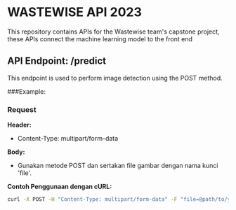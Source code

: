 # WASTEWISE API 2023

This repository contains APIs for the Wastewise team's capstone project, these APIs connect the machine learning model to the front end


## API Endpoint: /predict
This endpoint is used to perform image detection using the POST method.


###Example:
### Request

**Header:**
- Content-Type: multipart/form-data

**Body:**
- Gunakan metode POST dan sertakan file gambar dengan nama kunci 'file'.

**Contoh Penggunaan dengan cURL:**
```bash
curl -X POST -H "Content-Type: multipart/form-data" -F "file=@path/to/your/image.jpg" http://url-api-anda/predict
